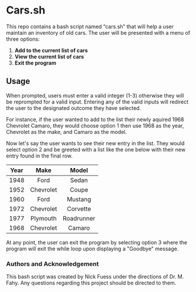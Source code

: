 # Cars.sh

This repo contains a bash script named “cars.sh” that will help a user maintain an inventory of old cars. 
The user will be presented with a menu of three options:
1. **Add to the current list of cars**
2. **View the current list of cars**
3. **Exit the program**

## Usage
When prompted, users must enter a valid integer (1-3) otherwise they will be reprompted for a valid input. Entering any of the
valid inputs will redirect the user to the designated outcome they have selected.

For instance, if the user wanted to add to the list their newly aquired 1968 Chevrolet Camaro, they would choose option 1 then
use 1968 as the year, Chevrolet as the make, and Camaro as the model.

Now let's say the user wants to see their new entry in the list. They would select option 2 and be greeted with a list like the
one below with their new entry found in the final row.

Year    | Make    |Model      
------- |:-------:|:----------: 
1948    |Ford     |Sedan      
1952    |Chevrolet|Coupe      
1960    |Ford     |Mustang    
1972    |Chevrolet|Corvette    
1977    |Plymouth |Roadrunner 
1968    |Chevrolet|Camaro    

At any point, the user can exit the program by selecting option 3 where the program will exit the while loop upon displaying a "Goodbye" message.
 
### Authors and Acknowledgement
This bash script was created by Nick Fuess under the directions of Dr. M. Fahy. Any questions regarding this project should be 
directed to them.

